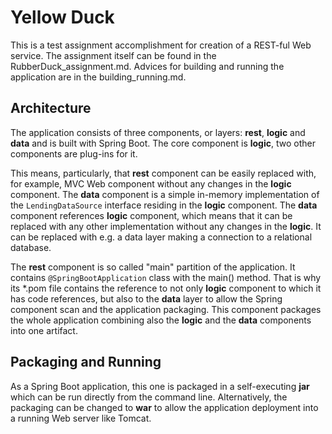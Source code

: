 # Yellow Duck

This is a test assignment accomplishment for creation of a REST-ful Web service. The assignment itself can be found in the RubberDuck_assignment.md. Advices for building and running the application are in the building_running.md.

## Architecture

The application consists of three components, or layers: **rest**, **logic** and **data** and is built with Spring Boot. The core component is **logic**, two other components are plug-ins for it.

This means, particularly, that **rest** component can be easily replaced with, for example, MVC Web component without any changes in the **logic** component. The **data** component is a simple in-memory implementation of the `LendingDataSource` interface residing in the **logic** component. The **data** component references **logic** component, which means that it can be replaced with any other implementation without any changes in the **logic**. It can be replaced with e.g. a data layer making a connection to a relational database.

The **rest** component is so called "main" partition of the application. It contains `@SpringBootApplication` class with the main() method. That is why its \*.pom file contains the reference to not only **logic** component to which it has code references, but also to the **data** layer to allow the Spring component scan and the application packaging. This component packages the whole application combining also the **logic** and the **data** components into one artifact.

## Packaging and Running

As a Spring Boot application, this one is packaged in a self-executing **jar** which can be run directly from the command line. Alternatively, the packaging can be changed to **war** to allow the application deployment into a running Web server like Tomcat.
